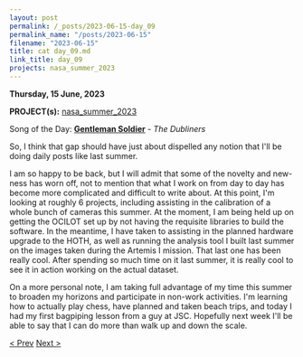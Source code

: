 ```yaml
---
layout: post
permalink: /_posts/2023-06-15-day_09
permalink_name: "/posts/2023-06-15"
filename: "2023-06-15"
title: cat day_09.md
link_title: day_09
projects: nasa_summer_2023
---
```

**Thursday, 15 June, 2023**

**PROJECT(s):**  [nasa_summer_2023](/projects/nasa_summer_2023)

Song of the Day: [**Gentleman Soldier**](https://youtu.be/b1rA_gDdBp8) - *The Dubliners*

So, I think that gap should have just about dispelled any notion that I'll be doing daily posts like last summer.

I am so happy to be back, but I will admit that some of the novelty and new-ness has worn off, not to mention that what I work on from day to day has become more complicated and difficult to write about. At this point, I'm looking at roughly 6 projects, including assisting in the calibration of a whole bunch of cameras this summer. At the moment, I am being held up on getting the OCILOT set up by not having the requisite libraries to build the software. In the meantime, I have taken to assisting in the planned hardware upgrade to the HOTH, as well as running the analysis tool I built last summer on the images taken during the Artemis I mission. That last one has been really cool. After spending so much time on it last summer, it is really cool to see it in action working on the actual dataset.

On a more personal note, I am taking full advantage of my time this summer to broaden my horizons and participate in non-work activities. I'm learning how to actually play chess, have planned and taken beach trips, and today I had my first bagpiping lesson from a guy at JSC. Hopefully next week I'll be able to say that I can do more than walk up and down the scale.

[< Prev](/_posts/2023-06-05-day_01)    [Next >](/_posts/2023-06-28-day_18)
